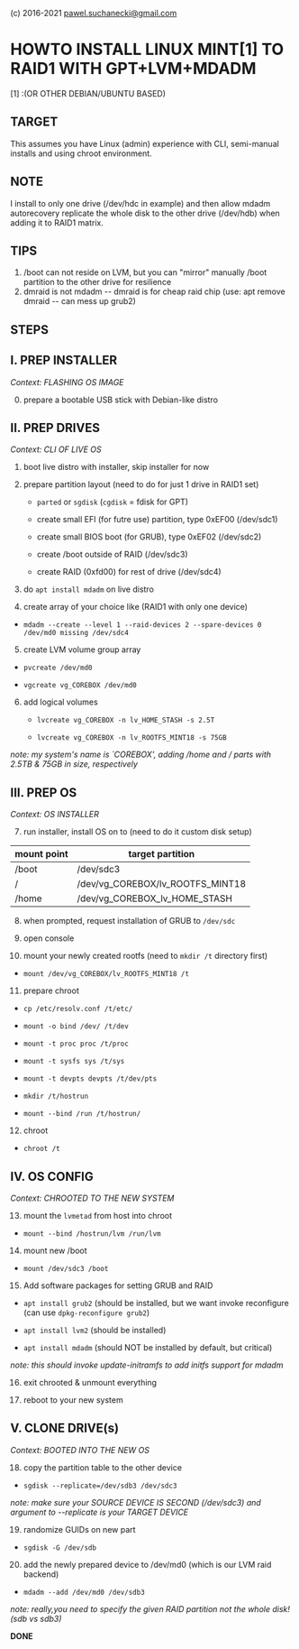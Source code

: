 (c) 2016-2021 pawel.suchanecki@gmail.com


# HOWTO INSTALL LINUX MINT[1] TO RAID1 WITH GPT+LVM+MDADM

[1] :(OR OTHER DEBIAN/UBUNTU BASED)


TARGET
---
This assumes you have Linux (admin) experience with CLI, semi-manual installs and using chroot environment.

NOTE
---
I install to only one drive (/dev/hdc in example) and then allow mdadm autorecovery replicate the whole disk to the other drive (/dev/hdb) when adding it to RAID1 matrix.

TIPS
--- 

1. /boot can not reside on LVM, but you can "mirror" manually /boot partition to the other drive for resilience
2. dmraid is not mdadm -- dmraid is for cheap raid chip (use: apt remove dmraid -- can mess up grub2)  



## STEPS


I. PREP INSTALLER
---
 
*Context: FLASHING OS IMAGE*

0. prepare a bootable USB stick with Debian-like distro




II. PREP DRIVES
---

*Context: CLI OF LIVE OS*

1. boot live distro with installer, skip installer for now

2. prepare partition layout (need to do for just 1 drive in RAID1 set)

   * `parted` or `sgdisk` (`cgdisk` = fdisk for GPT)
   
   * create small EFI (for futre use) partition, type 0xEF00 (/dev/sdc1)

   * create small BIOS boot (for GRUB), type 0xEF02 (/dev/sdc2)

   * create /boot outside of RAID (/dev/sdc3)

   * create RAID (0xfd00) for rest of drive (/dev/sdc4)

3. do `apt install mdadm` on live distro

4. create array of your choice like (RAID1 with only one device)

  * `mdadm --create --level 1 --raid-devices 2 --spare-devices 0 /dev/md0 missing /dev/sdc4`

5. create LVM volume group array

  * `pvcreate /dev/md0`

  * `vgcreate vg_COREBOX /dev/md0`

6. add logical volumes 

   * `lvcreate vg_COREBOX -n lv_HOME_STASH -s 2.5T`

   * `lvcreate vg_COREBOX -n lv_ROOTFS_MINT18 -s 75GB`

*note: my system's name is `COREBOX', adding /home and / parts with 2.5TB & 75GB in size, respectively*



III. PREP OS
---

*Context: OS INSTALLER*

7. run installer, install OS on to (need to do it custom disk setup)

mount point | target partition 
------------|--------------------
/boot | /dev/sdc3
/ | /dev/vg_COREBOX/lv_ROOTFS_MINT18
/home | /dev/vg_COREBOX_lv_HOME_STASH

8. when prompted, request installation of GRUB to `/dev/sdc`

9. open console

10. mount your newly created rootfs (need to `mkdir /t` directory first)

  * `mount /dev/vg_COREBOX/lv_ROOTFS_MINT18 /t`

11. prepare chroot

  * `cp /etc/resolv.conf /t/etc/`

  * `mount -o bind /dev/ /t/dev`

  * `mount -t proc proc /t/proc`

  * `mount -t sysfs sys /t/sys`

  * `mount -t devpts devpts /t/dev/pts`

  * `mkdir /t/hostrun`

  * `mount --bind /run /t/hostrun/`

12. chroot

   * `chroot /t`



IV. OS CONFIG 
---

*Context: CHROOTED TO THE NEW SYSTEM*

13. mount the `lvmetad` from host into chroot

   * `mount --bind /hostrun/lvm /run/lvm`

14. mount new /boot

   * `mount /dev/sdc3 /boot`

15. Add software packages for setting GRUB and RAID 
  
   * `apt install grub2` (should be installed, but we want invoke reconfigure (can use `dpkg-reconfigure grub2`)

   * `apt install lvm2` (should be installed)

   * `apt install mdadm` (should NOT be installed by default, but critical)

   *note: this should invoke update-initramfs to add initfs support for mdadm*

16. exit chrooted & unmount everything

17. reboot to your new system



V. CLONE DRIVE(s)
---

*Context: BOOTED INTO THE NEW OS*

18. copy the partition table to the other device

  * `sgdisk --replicate=/dev/sdb3 /dev/sdc3`

*note: make sure your SOURCE DEVICE IS SECOND (/dev/sdc3) and argument to --replicate is your TARGET DEVICE*

19. randomize GUIDs on new part

  * `sgdisk -G /dev/sdb`

20. add the newly prepared device to /dev/md0 (which is our LVM raid backend)

   * `mdadm --add /dev/md0 /dev/sdb3`

*note: really,you need to specify the given RAID partition not the whole disk! (sdb vs sdb3)*


**DONE**
